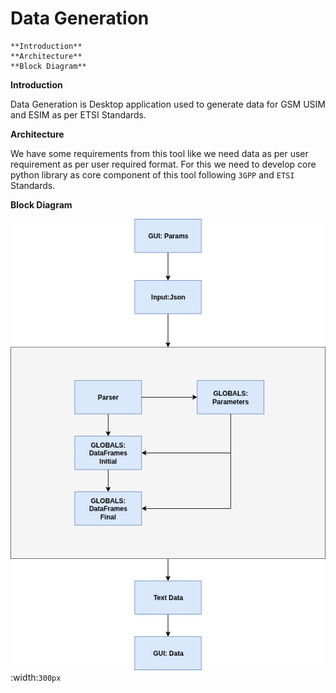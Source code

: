 # Data Generation 

````toc
**Introduction**
**Architecture**
**Block Diagram**
````

**Introduction**

Data Generation is Desktop application used to generate data for GSM USIM and ESIM as per ETSI Standards.

**Architecture**

We have some requirements from this tool like we need data as per user requirement as per user required format. For this we need to develop core python library as core component of this tool following `3GPP` and `ETSI` Standards.

**Block Diagram**

![Architecture Diagram](/static/architecture.png):width:`300px`
